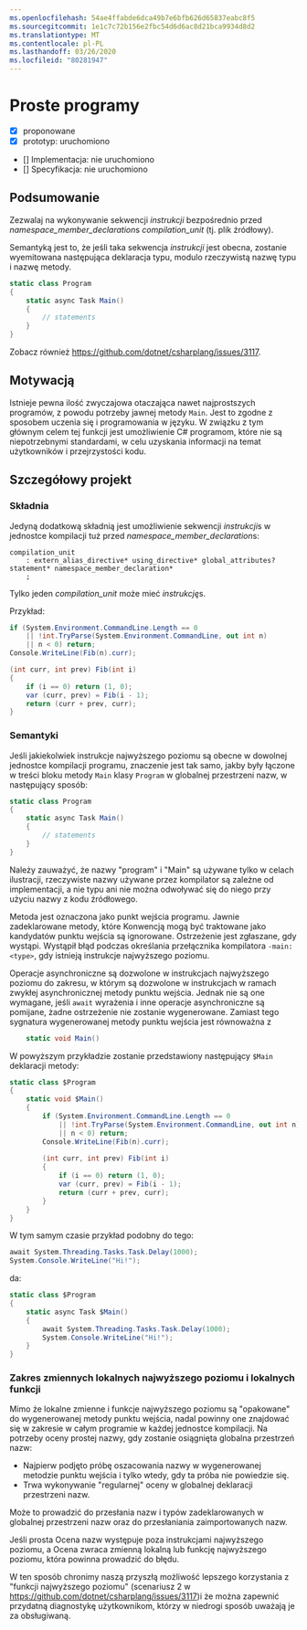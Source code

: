 ```yaml
---
ms.openlocfilehash: 54ae4ffabde6dca49b7e6bfb626d65837eabc8f5
ms.sourcegitcommit: 1e1c7c72b156e2fbc54d6d6ac8d21bca9934d8d2
ms.translationtype: MT
ms.contentlocale: pl-PL
ms.lasthandoff: 03/26/2020
ms.locfileid: "80281947"
---
```

# <a name="simple-programs"></a>Proste programy

* [x] proponowane
* [x] prototyp: uruchomiono
* [] Implementacja: nie uruchomiono
* [] Specyfikacja: nie uruchomiono

## <a name="summary"></a>Podsumowanie
[summary]: #summary

Zezwalaj na wykonywanie sekwencji *instrukcji* bezpośrednio przed *namespace_member_declaration*s *compilation_unit* (tj. plik źródłowy).

Semantyką jest to, że jeśli taka sekwencja *instrukcji* jest obecna, zostanie wyemitowana następująca deklaracja typu, modulo rzeczywistą nazwę typu i nazwę metody.

``` c#
static class Program
{
    static async Task Main()
    {
        // statements
    }
}
```

Zobacz również https://github.com/dotnet/csharplang/issues/3117.

## <a name="motivation"></a>Motywacją
[motivation]: #motivation

Istnieje pewna ilość zwyczajowa otaczająca nawet najprostszych programów, z powodu potrzeby jawnej metody `Main`. Jest to zgodne z sposobem uczenia się i programowania w języku. W związku z tym głównym celem tej funkcji jest umożliwienie C# programom, które nie są niepotrzebnymi standardami, w celu uzyskania informacji na temat użytkowników i przejrzystości kodu.

## <a name="detailed-design"></a>Szczegółowy projekt
[design]: #detailed-design

### <a name="syntax"></a>Składnia

Jedyną dodatkową składnią jest umożliwienie sekwencji *instrukcji*s w jednostce kompilacji tuż przed *namespace_member_declaration*s:

``` antlr
compilation_unit
    : extern_alias_directive* using_directive* global_attributes? statement* namespace_member_declaration*
    ;
```

Tylko jeden *compilation_unit* może mieć *instrukcję*s. 

Przykład:

``` c#
if (System.Environment.CommandLine.Length == 0
    || !int.TryParse(System.Environment.CommandLine, out int n)
    || n < 0) return;
Console.WriteLine(Fib(n).curr);

(int curr, int prev) Fib(int i)
{
    if (i == 0) return (1, 0);
    var (curr, prev) = Fib(i - 1);
    return (curr + prev, curr);
}
```

### <a name="semantics"></a>Semantyki

Jeśli jakiekolwiek instrukcje najwyższego poziomu są obecne w dowolnej jednostce kompilacji programu, znaczenie jest tak samo, jakby były łączone w treści bloku metody `Main` klasy `Program` w globalnej przestrzeni nazw, w następujący sposób:

``` c#
static class Program
{
    static async Task Main()
    {
        // statements
    }
}
```

Należy zauważyć, że nazwy "program" i "Main" są używane tylko w celach ilustracji, rzeczywiste nazwy używane przez kompilator są zależne od implementacji, a nie typu ani nie można odwoływać się do niego przy użyciu nazwy z kodu źródłowego.

Metoda jest oznaczona jako punkt wejścia programu. Jawnie zadeklarowane metody, które Konwencją mogą być traktowane jako kandydatów punktu wejścia są ignorowane. Ostrzeżenie jest zgłaszane, gdy wystąpi. Wystąpił błąd podczas określania przełącznika kompilatora `-main:<type>`, gdy istnieją instrukcje najwyższego poziomu.

Operacje asynchroniczne są dozwolone w instrukcjach najwyższego poziomu do zakresu, w którym są dozwolone w instrukcjach w ramach zwykłej asynchronicznej metody punktu wejścia. Jednak nie są one wymagane, jeśli `await` wyrażenia i inne operacje asynchroniczne są pomijane, żadne ostrzeżenie nie zostanie wygenerowane. Zamiast tego sygnatura wygenerowanej metody punktu wejścia jest równoważna z 
``` c#
    static void Main()
```

W powyższym przykładzie zostanie przedstawiony następujący `$Main` deklaracji metody:

``` c#
static class $Program
{
    static void $Main()
    {
        if (System.Environment.CommandLine.Length == 0
            || !int.TryParse(System.Environment.CommandLine, out int n)
            || n < 0) return;
        Console.WriteLine(Fib(n).curr);
        
        (int curr, int prev) Fib(int i)
        {
            if (i == 0) return (1, 0);
            var (curr, prev) = Fib(i - 1);
            return (curr + prev, curr);
        }
    }
}
```

W tym samym czasie przykład podobny do tego:
``` c#
await System.Threading.Tasks.Task.Delay(1000);
System.Console.WriteLine("Hi!");
```

da:
``` c#
static class $Program
{
    static async Task $Main()
    {
        await System.Threading.Tasks.Task.Delay(1000);
        System.Console.WriteLine("Hi!");
    }
}
```

### <a name="scope-of-top-level-local-variables-and-local-functions"></a>Zakres zmiennych lokalnych najwyższego poziomu i lokalnych funkcji

Mimo że lokalne zmienne i funkcje najwyższego poziomu są "opakowane" do wygenerowanej metody punktu wejścia, nadal powinny one znajdować się w zakresie w całym programie w każdej jednostce kompilacji.
Na potrzeby oceny prostej nazwy, gdy zostanie osiągnięta globalna przestrzeń nazw:
- Najpierw podjęto próbę oszacowania nazwy w wygenerowanej metodzie punktu wejścia i tylko wtedy, gdy ta próba nie powiedzie się. 
- Trwa wykonywanie "regularnej" oceny w globalnej deklaracji przestrzeni nazw. 

Może to prowadzić do przesłania nazw i typów zadeklarowanych w globalnej przestrzeni nazw oraz do przesłaniania zaimportowanych nazw.

Jeśli prosta Ocena nazw występuje poza instrukcjami najwyższego poziomu, a Ocena zwraca zmienną lokalną lub funkcję najwyższego poziomu, która powinna prowadzić do błędu.

W ten sposób chronimy naszą przyszłą możliwość lepszego korzystania z "funkcji najwyższego poziomu" (scenariusz 2 w https://github.com/dotnet/csharplang/issues/3117)i że można zapewnić przydatną diagnostykę użytkownikom, którzy w niedrogi sposób uważają je za obsługiwaną.

